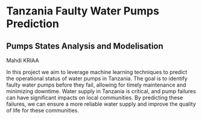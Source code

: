 # Tanzania Faulty Water Pumps Prediction

## Pumps States Analysis and Modelisation 

Mahdi KRIAA

In this project we aim to leverage machine learning techniques to predict the operational status of water pumps in Tanzania. The goal is to identify faulty water pumps before they fail, allowing for timely maintenance and minimizing downtime. Water supply in Tanzania is critical, and pump failures can have significant impacts on local communities. By predicting these failures, we can ensure a more reliable water supply and improve the quality of life for these communities.
